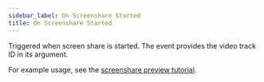 ```yaml
---
sidebar_label: On Screenshare Started
title: On Screenshare Started
---
```

Triggered when screen share is started. The event provides the video track ID in its argument.

For example usage, see the [screenshare preview tutorial](../../tutorial/screenshare-preview).
